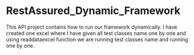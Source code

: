 # RestAssured_Dynamic_Framework
This API project contains how to run our framework dynamically. I have created one excel where I have given all test classes name one by one and using readdataexcel function we are running test classes name and running one by one.

